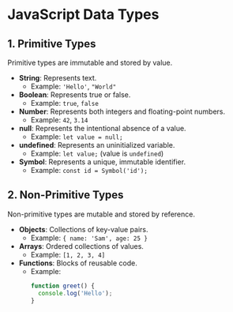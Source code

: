 # JavaScript Data Types

## 1. Primitive Types
Primitive types are immutable and stored by value.

- **String**: Represents text.
  - Example: `'Hello'`, `"World"`
- **Boolean**: Represents true or false.
  - Example: `true`, `false`
- **Number**: Represents both integers and floating-point numbers.
  - Example: `42`, `3.14`
- **null**: Represents the intentional absence of a value.
  - Example: `let value = null;`
- **undefined**: Represents an uninitialized variable.
  - Example: `let value;` (value is `undefined`)
- **Symbol**: Represents a unique, immutable identifier.
  - Example: `const id = Symbol('id');`

## 2. Non-Primitive Types
Non-primitive types are mutable and stored by reference.

- **Objects**: Collections of key-value pairs.
  - Example: `{ name: 'Sam', age: 25 }`
- **Arrays**: Ordered collections of values.
  - Example: `[1, 2, 3, 4]`
- **Functions**: Blocks of reusable code.
  - Example: 
    ```javascript
    function greet() {
      console.log('Hello');
    }
    ```

